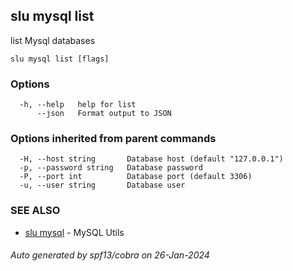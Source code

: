 ## slu mysql list

list Mysql databases

```
slu mysql list [flags]
```

### Options

```
  -h, --help   help for list
      --json   Format output to JSON
```

### Options inherited from parent commands

```
  -H, --host string       Database host (default "127.0.0.1")
  -p, --password string   Database password
  -P, --port int          Database port (default 3306)
  -u, --user string       Database user
```

### SEE ALSO

* [slu mysql](slu_mysql.md)	 - MySQL Utils

###### Auto generated by spf13/cobra on 26-Jan-2024

